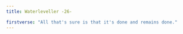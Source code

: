 ```yaml
---
title: Waterleveller -26-

firstverse: "All that's sure is that it's done and remains done."
---
```

